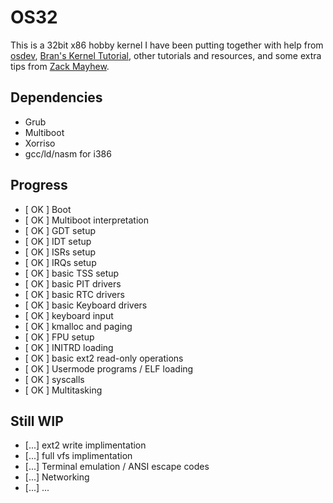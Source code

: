 # OS32

This is a 32bit x86 hobby kernel I have been putting together with help from [osdev](https://wiki.osdev.org/Main_Page), [Bran's Kernel Tutorial](http://www.osdever.net/bkerndev/Docs/title.htm), other tutorials and resources, and some extra tips from [Zack Mayhew](https://github.com/zacklukem).

## Dependencies
- Grub
- Multiboot
- Xorriso
- gcc/ld/nasm for i386

## Progress
- [ OK ] Boot
- [ OK ] Multiboot interpretation
- [ OK ] GDT setup
- [ OK ] IDT setup
- [ OK ] ISRs setup
- [ OK ] IRQs setup
- [ OK ] basic TSS setup
- [ OK ] basic PIT drivers
- [ OK ] basic RTC drivers
- [ OK ] basic Keyboard drivers
- [ OK ] keyboard input
- [ OK ] kmalloc and paging
- [ OK ] FPU setup
- [ OK ] INITRD loading
- [ OK ] basic ext2 read-only operations
- [ OK ] Usermode programs / ELF loading
- [ OK ] syscalls
- [ OK ] Multitasking

## Still WIP
- [...] ext2 write implimentation
- [...] full vfs implimentation
- [...] Terminal emulation / ANSI escape codes
- [...] Networking
- [...] ...
